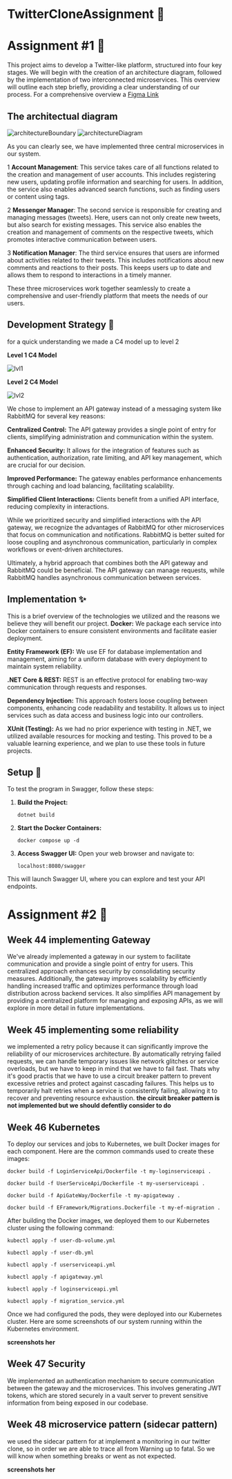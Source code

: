 # **TwitterCloneAssignment** :tada:

# Assignment #1 :memo:

This project aims to develop a Twitter-like platform, structured into four key stages. We will begin with the creation of an architecture diagram, followed by the implementation of two interconnected microservices. This overview will outline each step briefly, providing a clear understanding of our process. For a comprehensive overview a [Figma Link](https://www.figma.com/board/yup3d434pA2f6q1tH27IRE/Tweed-Application?node-id=0-1&node-type=canvas)

## **The architectual diagram**

![architectureBoundary](https://github.com/Rogengell/TwitterCloneAssignment/blob/main/Diagrams/architectureBoundary.png)
![architectureDiagram](https://github.com/Rogengell/TwitterCloneAssignment/blob/main/Diagrams/architectureDiagram.png)

As you can clearly see, we have implemented three central microservices in our system.

1 **Account Management**: This service takes care of all functions related to the creation and management of user accounts. This includes registering new users, updating profile information and searching for users. In addition, the service also enables advanced search functions, such as finding users or content using tags.

2 **Messenger Manager**: The second service is responsible for creating and managing messages (tweets). Here, users can not only create new tweets, but also search for existing messages. This service also enables the creation and management of comments on the respective tweets, which promotes interactive communication between users.

3 **Notification Manager**: The third service ensures that users are informed about activities related to their tweets. This includes notifications about new comments and reactions to their posts. This keeps users up to date and allows them to respond to interactions in a timely manner.

These three microservices work together seamlessly to create a comprehensive and user-friendly platform that meets the needs of our users.

## Development Strategy :rocket:

for a quick understanding we made a C4 model up to level 2

**Level 1 C4 Model**

![lvl1](https://github.com/Rogengell/TwitterCloneAssignment/blob/main/Diagrams/level%201.png)

**Level 2 C4 Model**

![lvl2](https://github.com/Rogengell/TwitterCloneAssignment/blob/main/Diagrams/level%202.png)

We chose to implement an API gateway instead of a messaging system like RabbitMQ for several key reasons:

**Centralized Control:** The API gateway provides a single point of entry for clients, simplifying administration and communication within the system.

**Enhanced Security:** It allows for the integration of features such as authentication, authorization, rate limiting, and API key management, which are crucial for our decision.

**Improved Performance:** The gateway enables performance enhancements through caching and load balancing, facilitating scalability.

**Simplified Client Interactions:** Clients benefit from a unified API interface, reducing complexity in interactions.

While we prioritized security and simplified interactions with the API gateway, we recognize the advantages of RabbitMQ for other microservices that focus on communication and notifications. RabbitMQ is better suited for loose coupling and asynchronous communication, particularly in complex workflows or event-driven architectures.

Ultimately, a hybrid approach that combines both the API gateway and RabbitMQ could be beneficial. The API gateway can manage requests, while RabbitMQ handles asynchronous communication between services.

## Implementation :sparkles:

This is a brief overview of the technologies we utilized and the reasons we believe they will benefit our project.
**Docker:** We package each service into Docker containers to ensure consistent environments and facilitate easier deployment.

**Entity Framework (EF):** We use EF for database implementation and management, aiming for a uniform database with every deployment to maintain system reliability.

**.NET Core & REST:** REST is an effective protocol for enabling two-way communication through requests and responses.

**Dependency Injection:** This approach fosters loose coupling between components, enhancing code readability and testability. It allows us to inject services such as data access and business logic into our controllers.

**XUnit (Testing):** As we had no prior experience with testing in .NET, we utilized available resources for mocking and testing. This proved to be a valuable learning experience, and we plan to use these tools in future projects.

## Setup :bookmark:

To test the program in Swagger, follow these steps:

1. **Build the Project:**
   ```
   dotnet build
   ```
2. **Start the Docker Containers:**
   ```
   docker compose up -d
   ```
3. **Access Swagger UI:**
   Open your web browser and navigate to:
   ```
   localhost:8080/swagger
   ```

This will launch Swagger UI, where you can explore and test your API endpoints.

# Assignment #2 :memo:

## Week 44 implementing Gateway

We've already implemented a gateway in our system to facilitate communication and provide a single point of entry for users. This centralized approach enhances security by consolidating security measures. Additionally, the gateway improves scalability by efficiently handling increased traffic and optimizes performance through load distribution across backend services. It also simplifies API management by providing a centralized platform for managing and exposing APIs, as we will explore in more detail in future implementations.

## Week 45 implementing some reliability

we implemented a retry policy because it can significantly improve the reliability of our microservices architecture. By automatically retrying failed requests, we can handle temporary issues like network glitches or service overloads, but we have to keep in mind that we have to fail fast. Thats why it's good practis that we have to use a circuit breaker pattern to prevent excessive retries and protect against cascading failures. This helps us to temporarily halt retries when a service is consistently failing, allowing it to recover and preventing resource exhaustion. **the circuit breaker pattern is not implemented but we should defentliy consider to do**

## Week 46 Kubernetes

To deploy our services and jobs to Kubernetes, we built Docker images for each component. Here are the common commands used to create these images:

```
docker build -f LoginServiceApi/Dockerfile -t my-loginserviceapi .
```

```
docker build -f UserServiceApi/Dockerfile -t my-userserviceapi .
```

```
docker build -f ApiGateWay/Dockerfile -t my-apigateway .
```

```
docker build -f EFramework/Migrations.Dockerfile -t my-ef-migration .
```

After building the Docker images, we deployed them to our Kubernetes cluster using the following command:

```
kubectl apply -f user-db-volume.yml
```

```
kubectl apply -f user-db.yml
```

```
kubectl apply -f userserviceapi.yml
```

```
kubectl apply -f apigateway.yml
```

```
kubectl apply -f loginserviceapi.yml
```

```
kubectl apply -f migration_service.yml
```

Once we had configured the pods, they were deployed into our Kubernetes cluster. Here are some screenshots of our system running within the Kubernetes environment.

**screenshots her**

## Week 47 Security

We implemented an authentication mechanism to secure communication between the gateway and the microservices. This involves generating JWT tokens, which are stored securely in a vault server to prevent sensitive information from being exposed in our codebase.

## Week 48 microservice pattern (sidecar pattern)

we used the sidecar pattern for at implement a monitoring in our twitter clone, so in order we are able to trace all from Warning up to fatal. So we will know when something breaks or went as not expected.

**screenshots her**

